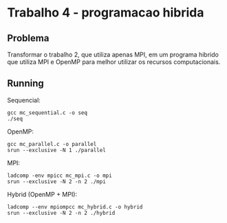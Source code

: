 # Trabalho 4 - programacao hibrida

## Problema
Transformar o trabalho 2, que utiliza apenas MPI, em um programa hibrido que utiliza MPI e OpenMP para melhor utilizar os recursos computacionais.

## Running

Sequencial:

```
gcc mc_sequential.c -o seq
./seq
```

OpenMP:

```
gcc mc_parallel.c -o parallel
srun --exclusive -N 1 ./parallel
```

MPI:

```
ladcomp -env mpicc mc_mpi.c -o mpi
srun --exclusive -N 2 -n 2 ./mpi
```

Hybrid (OpenMP + MPI):

```
ladcomp --env mpiompcc mc_hybrid.c -o hybrid
srun --exclusive -N 2 -n 2 ./hybrid
```

